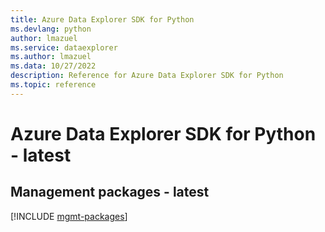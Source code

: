 ```yaml
---
title: Azure Data Explorer SDK for Python
ms.devlang: python
author: lmazuel
ms.service: dataexplorer
ms.author: lmazuel
ms.data: 10/27/2022
description: Reference for Azure Data Explorer SDK for Python
ms.topic: reference
---
```

# Azure Data Explorer SDK for Python - latest

## Management packages - latest
[!INCLUDE [mgmt-packages](data-explorer-mgmt-index.md)]